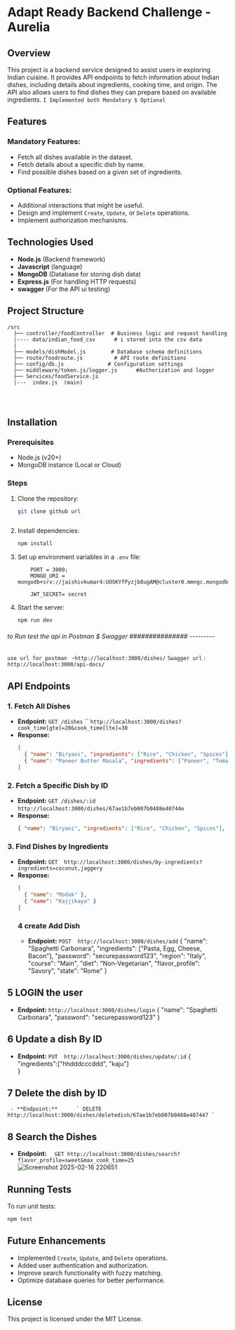 # Adapt Ready Backend Challenge - Aurelia

## Overview
This project is a backend service designed to assist users in exploring Indian cuisine. It provides API endpoints to fetch information about Indian dishes, including details about ingredients, cooking time, and origin. The API also allows users to find dishes they can prepare based on available ingredients.
 `I Implemented both Mandatory $ Optional `
## Features
### Mandatory Features:
- Fetch all dishes available in the dataset.
- Fetch details about a specific dish by name.
- Find possible dishes based on a given set of ingredients.

### Optional Features:
- Additional interactions that might be useful.
- Design and implement `Create`, `Update`, or `Delete` operations.
- Implement authorization mechanisms.

## Technologies Used
- **Node.js** (Backend framework)
- **Javascript** (language)
- **MongoDB** (Database for storing dish data)
- **Express.js** (For handling HTTP requests)
- **swagger** (For the API ui testing)

## Project Structure
```
/src
  ├── controller/foodController  # Business logic and request handling
  |---- data/indian_food_csv      # i stored into the csv data 
  |    
  ├── models/dishModel.js        # Database schema definitions
  ├── route/foodroute.js          # API route definitions
  ├── config/db.js              # Configuration settings
  ├── middleware/token.js/logger.js      #Authorization and logger 
  ├── Services/foodService.js
  |---  index.js  (main)
  
  
    
```

## Installation
### Prerequisites
- Node.js (v20+)
- MongoDB instance (Local or Cloud)

### Steps
1. Clone the repository:
   ```sh
   git clone github url
   ```
   ```
2. Install dependencies:
   ```sh
   npm install
   ```
3. Set up environment variables in a `.env` file:
   ```
       PORT = 3000;
       MONGO_URI = mongodb+srv://jaishivkumar4:UOSKYfPyzjb8ugAM@cluster0.mmngc.mongodb.net/food_cuisin
 
       JWT_SECRET= secret
   ```
4. Start the server:
   ```sh
   npm run dev
   ```

######    to Run  test the api in Postman $ Swagger ############### ---------
`use url for postman ` -` http://localhost:3000/dishes/ `
`Swagger url`  :         ` http://localhost:3000/api-docs/ `

## API Endpoints
### 1. Fetch All Dishes
- **Endpoint:** `GET /dishes`  ``  `http://localhost:3000/dishes?cook_time[gte]=20&cook_time[lte]=30`
- **Response:**
  ```json
  [
    { "name": "Biryani", "ingredients": ["Rice", "Chicken", "Spices"], "origin": "India" },
    { "name": "Paneer Butter Masala", "ingredients": ["Paneer", "Tomato", "Cream"], "origin": "Punjab" }
  ]
  ```

### 2. Fetch a Specific Dish by ID
- **Endpoint:** `GET /dishes/:id`  `http://localhost:3000/dishes/67ae1b7eb007b0488e40744e`
- **Response:**
  ```json
  { "name": "Biryani", "ingredients": ["Rice", "Chicken", "Spices"], "origin": "India" }
  ```

### 3. Find Dishes by Ingredients
- **Endpoint:** `GET  http://localhost:3000/dishes/by-ingredients?ingredients=coconut,jaggery`
- **Response:**
  ```json
  [
    { "name": "Modak" },
    { "name": "Kajjikaya" }
  ]
  ```
  ###  4 create Add  Dish 
   - **Endpoint:**  `POST  http://localhost:3000/dishes/add`
   {
  "name": "Spaghetti Carbonara",
  "ingredients": ["Pasta, Egg, Cheese, Bacon"],
  "password": "securepassword123",
  "region": "Italy",
  "course": "Main",
  "diet": "Non-Vegetarian",
  "flavor_profile": "Savory",
  "state": "Rome"
}

## 5 LOGIN the user 
 - **Endpoint:**  `http://localhost:3000/dishes/login`
    {
  "name": "Spaghetti Carbonara",
     "password": "securepassword123"
}
    

 ## 6 Update a dish  By ID 
   - **Endpoint:**  `PUT  http://localhost:3000/dishes/update/:id`
    {
    "ingredients":["hhdddcccddd", "kaju"]  
}

##  7 Delete the dish  by ID 
     - **Endpoint:**      ` DELETE   http://localhost:3000/dishes/deletedish/67ae1b7eb007b0488e407447 `
      
 ##  8 Search the Dishes  
  - **Endpoint:**  `  GET http://localhost:3000/dishes/search?flavor_profile=sweet&max_cook_time=25`
![Screenshot 2025-02-16 220651](https://github.com/user-attachments/assets/53ed862c-9a7e-4202-ad5c-6056b0d0dad6)


## Running Tests
To run unit tests:
```sh
npm test
```

## Future Enhancements
- Implemented  `Create`, `Update`, and `Delete` operations.
- Added  user authentication and authorization.
- Improve search functionality with fuzzy matching.
- Optimize database queries for better performance.

## License
This project is licensed under the MIT License.
